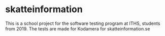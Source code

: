 # skatteinformation

This is a school project for the software testing program at ITHS, students from 2019.
The tests are made for Kodamera for skatteinformation.se
